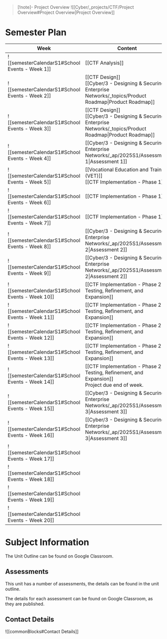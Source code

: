 > [!note]- Project Overview
> ![[Cyber/_projects/CTF/Project Overview#Project Overview|Project Overview]]



# Semester Plan


| Week                                            | Content                                                                                                           | Submissions                                                                                             |
| ----------------------------------------------- | ----------------------------------------------------------------------------------------------------------------- | ------------------------------------------------------------------------------------------------------- |
| ![[semesterCalendarS1#School Events - Week 1]]  | [[CTF Analysis]]                                                                                                  |                                                                                                         |
| ![[semesterCalendarS1#School Events - Week 2]]  | [[CTF Design]]<br>[[Cyber/3 - Designing & Securing Enterprise Networks/_topics/Product Roadmap\|Product Roadmap]] |                                                                                                         |
| ![[semesterCalendarS1#School Events - Week 3]]  | [[CTF Design]]<br>[[Cyber/3 - Designing & Securing Enterprise Networks/_topics/Product Roadmap\|Product Roadmap]] |                                                                                                         |
| ![[semesterCalendarS1#School Events - Week 4]]  | [[Cyber/3 - Designing & Securing Enterprise Networks/_ap/2025S1/Assessment 1\|Assessment 1]]                      | [[Cyber/3 - Designing & Securing Enterprise Networks/_ap/2025S1/Assessment 1\|Assessment 1 Due]]        |
| ![[semesterCalendarS1#School Events - Week 5]]  | [[Vocational Education and Training (VET)]]<br>[[CTF Implementation - Phase 1]]                                   | ICTICT214 - Google classroom                                                                            |
| ![[semesterCalendarS1#School Events - Week 6]]  | [[CTF Implementation - Phase 1]]                                                                                  |                                                                                                         |
| ![[semesterCalendarS1#School Events - Week 7]]  | [[CTF Implementation - Phase 1]]                                                                                  |                                                                                                         |
| ![[semesterCalendarS1#School Events - Week 8]]  | [[Cyber/3 - Designing & Securing Enterprise Networks/_ap/2025S1/Assessment 2\|Assessment 2]]                      |                                                                                                         |
| ![[semesterCalendarS1#School Events - Week 9]]  | [[Cyber/3 - Designing & Securing Enterprise Networks/_ap/2025S1/Assessment 2\|Assessment 2]]                      | [[Cyber/3 - Designing & Securing Enterprise Networks/_ap/2025S1/Assessment 2\|Assessment 2 Due]]        |
| ![[semesterCalendarS1#School Events - Week 10]] | [[CTF Implementation - Phase 2 - Testing, Refinement, and Expansion]]                                             |                                                                                                         |
| ![[semesterCalendarS1#School Events - Week 11]] | [[CTF Implementation - Phase 2 - Testing, Refinement, and Expansion]]                                             |                                                                                                         |
| ![[semesterCalendarS1#School Events - Week 12]] | [[CTF Implementation - Phase 2 - Testing, Refinement, and Expansion]]                                             |                                                                                                         |
| ![[semesterCalendarS1#School Events - Week 13]] | [[CTF Implementation - Phase 2 - Testing, Refinement, and Expansion]]                                             |                                                                                                         |
| ![[semesterCalendarS1#School Events - Week 14]] | [[CTF Implementation - Phase 2 - Testing, Refinement, and Expansion]]<br>Project due end of week.                 |                                                                                                         |
| ![[semesterCalendarS1#School Events - Week 15]] | [[Cyber/3 - Designing & Securing Enterprise Networks/_ap/2025S1/Assessment 3\|Assessment 3]]                      |                                                                                                         |
| ![[semesterCalendarS1#School Events - Week 16]] | [[Cyber/3 - Designing & Securing Enterprise Networks/_ap/2025S1/Assessment 3\|Assessment 3]]                      | **Friday** [[Cyber/3 - Designing & Securing Enterprise Networks/_ap/2025S1/Assessment 3\|Assessment 3]] |
| ![[semesterCalendarS1#School Events - Week 17]] |                                                                                                                   |                                                                                                         |
| ![[semesterCalendarS1#School Events - Week 18]] |                                                                                                                   |                                                                                                         |
| ![[semesterCalendarS1#School Events - Week 19]] |                                                                                                                   |                                                                                                         |
| ![[semesterCalendarS1#School Events - Week 20]] |                                                                                                                   |                                                                                                         |



# Subject Information

The Unit Outline can be found on Google Classroom.

## Assessments

This unit has a number of assessments, the details can be found in the unit outline.

The details for each assessment can be found on Google Classroom, as they are published.

## Contact Details

![[commonBlocks#Contact Details]]
